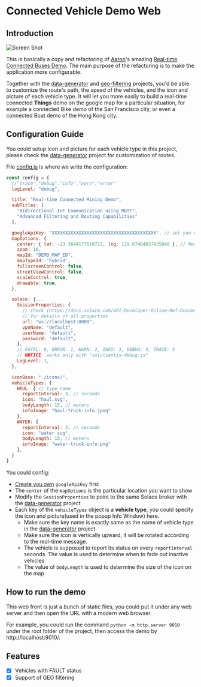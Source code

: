 # Connected Vehicle Demo Web

## Introduction

![Screen Shot](./images/cover.avif)

This is basically a copy and refactoring of [Aaron](https://github.com/aaron-613)'s amazing [Real-time Connected Buses Demo](https://sg.solace.com/bus/). The main purpose of the refactoring is to make the application more configurable.

Together with the [data-generator](../../../connected-vehicle-data-generator/) and [geo-filtering](../../../geo-filtering/) projects, you'd be able to customize the route's path, the speed of the vehicles, and the icon and picture of each vehicle type. It will let you more easily to build a real-time connected **Things** demo on the google map for a particular situation, for example a connected Bike demo of the San Francisco city, or even a connected Boat demo of the Hong Kong city.

## Configuration Guide

You could setup icon and picture for each vehicle type in this project, please check the [data-generator](../../../connected-vehicle-data-generator/) project for customization of routes.

File [config.js](./config.js) is where we write the configuration:

```javascript
const config = {
  //"trace","debug","info","warn","error"
  logLevel: "debug",

  title: "Real-time Connected Mining Demo",
  subTitles: [
    "Bidirectional IoT Communication using MQTT",
    "Advanced Filtering and Routing Capabilities"
  ],

  googleApiKey: "XXXXXXXXXXXXXXXXXXXXXXXXXXXXXXXXXXXXXXX", // set you own google api key here
  mapOptions: {
    center: { lat: -23.3644177610712, lng: 119.67464837435948 }, // Newman Mine Site
    zoom: 16,
    mapId: "DEMO_MAP_ID",
    mapTypeId: 'hybrid',
    fullscreenControl: false,
    streetViewControl: false,
    scaleControl: true,
    drawable: true,
  },

  solace: {...
    SessionProperties: {
      // check (https://docs.solace.com/API-Developer-Online-Ref-Documentation/js/solace.SessionProperties.html)
      // for details of all properties
      url: "ws://localhost:8008",
      vpnName: "default",
      userName: "default",
      password: "default",
    },
    // FATAL: 0, ERROR: 1, WARN: 2, INFO: 3, DEBUG: 4, TRACE: 5
    // NOTICE: works only with "solclientjs-debug.js"
    LogLevel: 1,
  },

  iconBase: "./icons/",
  vehicleTypes: {
    HAUL: { // type name
      reportInterval: 3, // seconds
      icon: "haul.svg",
      bodyLength: 15, // meters
      infoImage: "haul-truck-info.jpeg"
    },
    WATER: {
      reportInterval: 3, // seconds
      icon: "water.svg",
      bodyLength: 15, // meters
      infoImage: "water-truck-info.png"
    },
  }
}
```

You could config:

- [Create you own](https://developers.google.com/maps/documentation/javascript/get-api-key#create-api-keys) `googleApiKey` first
- The `center` of the `mapOptions` is the particular location you want to show
- Modify the `SessionProperties` to point to the same Solace broker with the [data-generator](../../../connected-vehicle-data-generator/) project
- Each key of the `vehicleTypes` object is a **vehicle type**, you could specify the icon and picture(used in the popup Info Window) here.
  - Make sure the key name is exactly same as the name of vehicle type in the [data-generator](../../../connected-vehicle-data-generator/) project
  - Make sure the icon is vertically upward, it will be rotated according to the real-time message.
  - The vehicle is supposed to report its status on every `reportInterval` seconds. The value is used to determine when to fade out inactive vehicles
  - The value of `bodyLength` is used to determine the size of the icon on the map

## How to run the demo

This web front is just a bunch of static files, you could put it under any web server and then open the URL with a modern web browser.

For example, you could run the command `python -m http.server 9010` under the root folder of the project, then access the demo by http://localhost:9010/.

## Features

- [x] Vehicles with FAULT status
- [x] Support of GEO filtering
